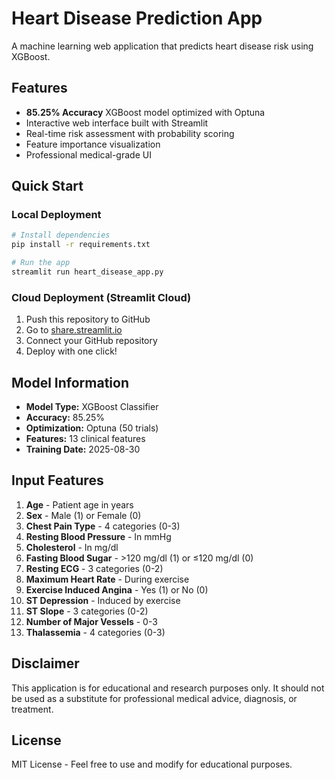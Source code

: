# Heart Disease Prediction App

A machine learning web application that predicts heart disease risk using XGBoost.

## Features
- **85.25% Accuracy** XGBoost model optimized with Optuna
- Interactive web interface built with Streamlit
- Real-time risk assessment with probability scoring
- Feature importance visualization
- Professional medical-grade UI

## Quick Start

### Local Deployment
```bash
# Install dependencies
pip install -r requirements.txt

# Run the app
streamlit run heart_disease_app.py
```

### Cloud Deployment (Streamlit Cloud)
1. Push this repository to GitHub
2. Go to [share.streamlit.io](https://share.streamlit.io)
3. Connect your GitHub repository
4. Deploy with one click!

## Model Information
- **Model Type:** XGBoost Classifier
- **Accuracy:** 85.25%
- **Optimization:** Optuna (50 trials)
- **Features:** 13 clinical features
- **Training Date:** 2025-08-30

## Input Features
1. **Age** - Patient age in years
2. **Sex** - Male (1) or Female (0)
3. **Chest Pain Type** - 4 categories (0-3)
4. **Resting Blood Pressure** - In mmHg
5. **Cholesterol** - In mg/dl
6. **Fasting Blood Sugar** - >120 mg/dl (1) or ≤120 mg/dl (0)
7. **Resting ECG** - 3 categories (0-2)
8. **Maximum Heart Rate** - During exercise
9. **Exercise Induced Angina** - Yes (1) or No (0)
10. **ST Depression** - Induced by exercise
11. **ST Slope** - 3 categories (0-2)
12. **Number of Major Vessels** - 0-3
13. **Thalassemia** - 4 categories (0-3)

## Disclaimer
This application is for educational and research purposes only. 
It should not be used as a substitute for professional medical advice, 
diagnosis, or treatment.

## License
MIT License - Feel free to use and modify for educational purposes.
